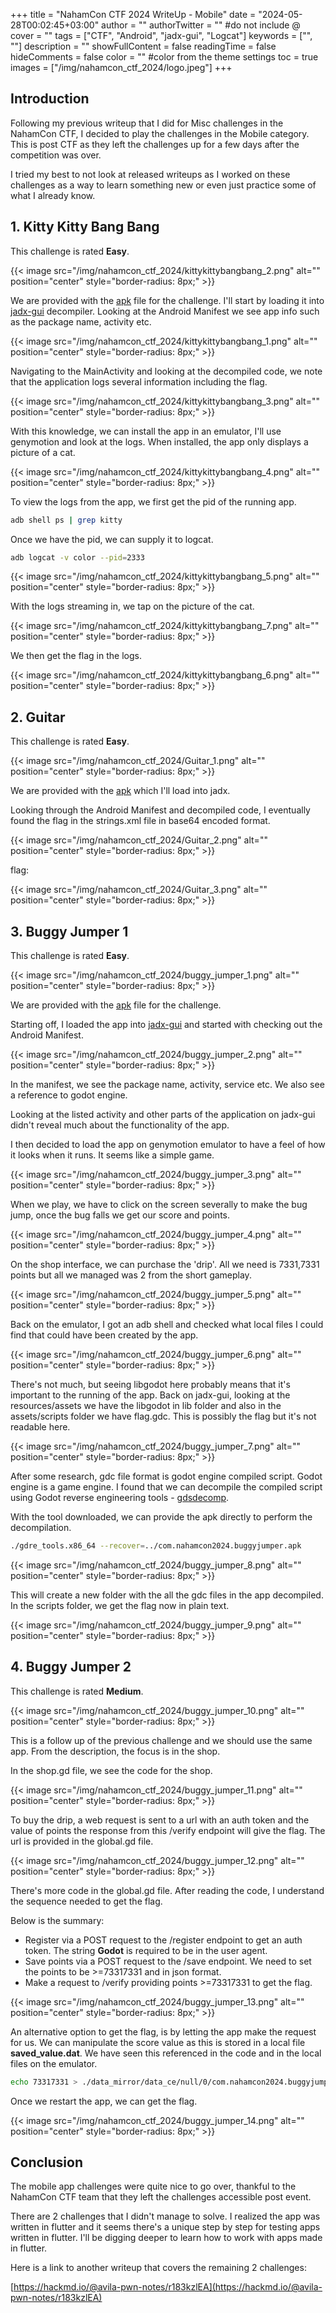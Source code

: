 +++
title = "NahamCon CTF 2024 WriteUp - Mobile"
date = "2024-05-28T00:02:45+03:00"
author = ""
authorTwitter = "" #do not include @
cover = ""
tags = ["CTF", "Android", "jadx-gui", "Logcat"]
keywords = ["", ""]
description = ""
showFullContent = false
readingTime = false
hideComments = false
color = "" #color from the theme settings
toc = true
images = ["/img/nahamcon_ctf_2024/logo.jpeg"]
+++

## Introduction
Following my previous writeup that I did for Misc challenges in the NahamCon CTF, I decided to play the challenges in the Mobile category. This is post CTF as they left the challenges up for a few days after the competition was over. 

I tried my best to not look at released writeups as I worked on these challenges as a way to learn something new or even just practice some of what I already know.

## 1. Kitty Kitty Bang Bang

This challenge is rated **Easy**.

{{< image src="/img/nahamcon_ctf_2024/kittykittybangbang_2.png" alt="" position="center" style="border-radius: 8px;" >}}

We are provided with the [apk](/files/nahamcon_ctf_2024/com.nahamcon2024.kittykittybangbang.apk) file for the challenge. I'll start by loading it into [jadx-gui](https://github.com/skylot/jadx/releases) decompiler. Looking at the Android Manifest we see app info such as the package name, activity etc.

{{< image src="/img/nahamcon_ctf_2024/kittykittybangbang_1.png" alt="" position="center" style="border-radius: 8px;" >}}

Navigating to the MainActivity and looking at the decompiled code, we note that the application logs several information including the flag. 

{{< image src="/img/nahamcon_ctf_2024/kittykittybangbang_3.png" alt="" position="center" style="border-radius: 8px;" >}}

With this knowledge, we can install the app in an emulator, I'll use genymotion and look at the logs.
When installed, the app only displays a picture of a cat.

{{< image src="/img/nahamcon_ctf_2024/kittykittybangbang_4.png" alt="" position="center" style="border-radius: 8px;" >}}

To view the logs from the app, we first get the pid of the running app.

```sh
adb shell ps | grep kitty
```

Once we have the pid, we can supply it to logcat.

```sh
adb logcat -v color --pid=2333
```

{{< image src="/img/nahamcon_ctf_2024/kittykittybangbang_5.png" alt="" position="center" style="border-radius: 8px;" >}}

With the logs streaming in, we tap on the picture of the cat.

{{< image src="/img/nahamcon_ctf_2024/kittykittybangbang_7.png" alt="" position="center" style="border-radius: 8px;" >}}

We then get the flag in the logs.

{{< image src="/img/nahamcon_ctf_2024/kittykittybangbang_6.png" alt="" position="center" style="border-radius: 8px;" >}}


## 2. Guitar

This challenge is rated **Easy**.

{{< image src="/img/nahamcon_ctf_2024/Guitar_1.png" alt="" position="center" style="border-radius: 8px;" >}}


We are provided with the [apk](/files/nahamcon_ctf_2024/com.nahamcon2024.guitar.apk) which I'll load into jadx.

Looking through the Android Manifest and decompiled code, I eventually found the flag in the strings.xml file in base64 encoded format.

{{< image src="/img/nahamcon_ctf_2024/Guitar_2.png" alt="" position="center" style="border-radius: 8px;" >}}

flag:

{{< image src="/img/nahamcon_ctf_2024/Guitar_3.png" alt="" position="center" style="border-radius: 8px;" >}}



## 3. Buggy Jumper 1

This challenge is rated **Easy**.

{{< image src="/img/nahamcon_ctf_2024/buggy_jumper_1.png" alt="" position="center" style="border-radius: 8px;" >}}

We are provided with the [apk](/files/nahamcon_ctf_2024/com.nahamcon2024.buggyjumper.apk) file for the challenge.

Starting off, I loaded the app into [jadx-gui](https://github.com/skylot/jadx/releases) and started with checking out the Android Manifest.

{{< image src="/img/nahamcon_ctf_2024/buggy_jumper_2.png" alt="" position="center" style="border-radius: 8px;" >}}

In the manifest, we see the package name, activity, service etc. We also see a reference to godot engine.

Looking at the listed activity and other parts of the application on jadx-gui didn't reveal much about the functionality of the app.

I then decided to load the app on genymotion emulator to have a feel of how it looks when it runs. It seems like a simple game.

{{< image src="/img/nahamcon_ctf_2024/buggy_jumper_3.png" alt="" position="center" style="border-radius: 8px;" >}}

When we play, we have to click on the screen severally to make the bug jump, once the bug falls we get our score and points.

{{< image src="/img/nahamcon_ctf_2024/buggy_jumper_4.png" alt="" position="center" style="border-radius: 8px;" >}}

On the shop interface, we can purchase the 'drip'. All we need is 7331,7331 points but all we managed was 2 from the short gameplay.

{{< image src="/img/nahamcon_ctf_2024/buggy_jumper_5.png" alt="" position="center" style="border-radius: 8px;" >}}

Back on the emulator, I got an adb shell and checked what local files I could find that could have been created by the app.

{{< image src="/img/nahamcon_ctf_2024/buggy_jumper_6.png" alt="" position="center" style="border-radius: 8px;" >}}

There's not much, but seeing libgodot here probably means that it's important to the running of the app. Back on jadx-gui, looking at the resources/assets we have the libgodot in lib folder and also in the assets/scripts folder we have flag.gdc. This is possibly the flag but it's not readable here.

{{< image src="/img/nahamcon_ctf_2024/buggy_jumper_7.png" alt="" position="center" style="border-radius: 8px;" >}}

After some research, gdc file format is godot engine compiled script. Godot engine is a game engine. I found that we can decompile the compiled script using Godot reverse engineering tools - [gdsdecomp](https://github.com/bruvzg/gdsdecomp).

With the tool downloaded, we can provide the apk directly to perform the decompilation.

```sh
./gdre_tools.x86_64 --recover=../com.nahamcon2024.buggyjumper.apk
```

{{< image src="/img/nahamcon_ctf_2024/buggy_jumper_8.png" alt="" position="center" style="border-radius: 8px;" >}}

This will create a new folder with the all the gdc files in the app decompiled. In the scripts folder, we get the flag now in plain text. 

{{< image src="/img/nahamcon_ctf_2024/buggy_jumper_9.png" alt="" position="center" style="border-radius: 8px;" >}}


## 4. Buggy Jumper 2

This challenge is rated **Medium**.

{{< image src="/img/nahamcon_ctf_2024/buggy_jumper_10.png" alt="" position="center" style="border-radius: 8px;" >}}

This is a follow up of the previous challenge and we should use the same app. From the description, the focus is in the shop.

In the shop.gd file, we see the code for the shop.

{{< image src="/img/nahamcon_ctf_2024/buggy_jumper_11.png" alt="" position="center" style="border-radius: 8px;" >}}

To buy the drip, a web request is sent to a url with an auth token and the value of points the response from this /verify endpoint will give the flag. The url is provided in the global.gd file.

{{< image src="/img/nahamcon_ctf_2024/buggy_jumper_12.png" alt="" position="center" style="border-radius: 8px;" >}}

There's more code in the global.gd file. After reading the code, I understand the sequence needed to get the flag. 

Below is the summary:

- Register via a POST request to the /register endpoint to get an auth token. The string **Godot** is required to be in the user agent.
- Save points via a POST request to the /save endpoint. We need to set the points to be >=73317331 and in json format.
- Make a request to /verify providing points >=73317331 to get the flag.

{{< image src="/img/nahamcon_ctf_2024/buggy_jumper_13.png" alt="" position="center" style="border-radius: 8px;" >}}

An alternative option to get the flag, is by letting the app make the request for us. We can manipulate the score value as this is stored in a local file **saved_value.dat**. We have seen this referenced in the code and in the local files on the emulator.

```sh
echo 73317331 > ./data_mirror/data_ce/null/0/com.nahamcon2024.buggyjump/files/saved_value.dat
```
Once we restart the app, we can get the flag.

{{< image src="/img/nahamcon_ctf_2024/buggy_jumper_14.png" alt="" position="center" style="border-radius: 8px;" >}}

## Conclusion

The mobile app challenges were quite nice to go over, thankful to the NahamCon CTF team that they left the challenges accessible post event.

There are 2 challenges that I didn't manage to solve. I realized the app was written in flutter and it seems there's a unique step by step for testing apps written in flutter. I'll be digging deeper to learn how to work with apps made in flutter.

Here is a link to another writeup that covers the remaining 2 challenges:

[https://hackmd.io/@avila-pwn-notes/r183kzlEA](https://hackmd.io/@avila-pwn-notes/r183kzlEA)



